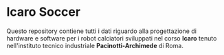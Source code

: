 
# Icaro Soccer
Questo repository contiene tutti i dati riguardo alla progettazione di hardware e software per i robot calciatori sviluppati nel corso **Icaro** tenuto nell'instituto tecnico industriale **Pacinotti-Archimede** di Roma.

